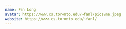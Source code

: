 ```yaml
---
name: Fan Long
avatar: https://www.cs.toronto.edu/~fanl/pics/me.jpeg
website: https://www.cs.toronto.edu/~fanl/
---
```

